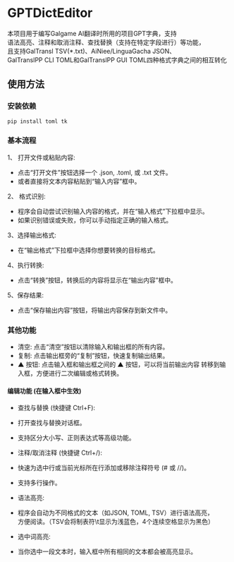 # GPTDictEditor

本项目用于编写Galgame AI翻译时所用的项目GPT字典，支持  
语法高亮、注释和取消注释、查找替换（支持在特定字段进行）等功能，  
且支持GalTransl TSV(*.txt)、AiNiee/LinguaGacha JSON、  
GalTranslPP CLI TOML和GalTranslPP GUI TOML四种格式字典之间的相互转化

## 使用方法

### 安装依赖

```cmd
pip install toml tk
```

### 基本流程

1、 打开文件或粘贴内容:

- 点击“打开文件”按钮选择一个 .json, .toml, 或 .txt 文件。
- 或者直接将文本内容粘贴到“输入内容”框中。

2、 格式识别:

- 程序会自动尝试识别输入内容的格式，并在“输入格式”下拉框中显示。
- 如果识别错误或失败，你可以手动指定正确的输入格式。

3、选择输出格式:

- 在“输出格式”下拉框中选择你想要转换的目标格式。

4、执行转换:

- 点击“转换”按钮，转换后的内容将显示在“输出内容”框中。

5、保存结果:

- 点击“保存输出内容”按钮，将输出内容保存到新文件中。

### 其他功能

- 清空: 点击“清空”按钮以清除输入和输出框的所有内容。
- 复制: 点击输出框旁的“复制”按钮，快速复制输出结果。
- ▲ 按钮: 点击输入框和输出框之间的 ▲ 按钮，可以将当前输出内容
转移到输入框，方便进行二次编辑或格式转换。

#### 编辑功能 (在输入框中生效)

- 查找与替换 (快捷键 Ctrl+F):
- 打开查找与替换对话框。
- 支持区分大小写、正则表达式等高级功能。

- 注释/取消注释 (快捷键 Ctrl+/):
- 快速为选中行或当前光标所在行添加或移除注释符号 (# 或 //)。
- 支持多行操作。

- 语法高亮:
- 程序会自动为不同格式的文本（如JSON, TOML, TSV）进行语法高亮，  
方便阅读。（TSV会将制表符\t显示为浅蓝色，4个连续空格显示为黑色）

- 选中词高亮:
- 当你选中一段文本时，输入框中所有相同的文本都会被高亮显示。

